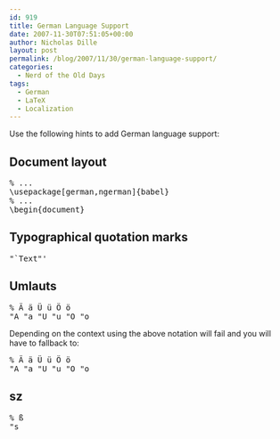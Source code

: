 ```yaml
---
id: 919
title: German Language Support
date: 2007-11-30T07:51:05+00:00
author: Nicholas Dille
layout: post
permalink: /blog/2007/11/30/german-language-support/
categories:
  - Nerd of the Old Days
tags:
  - German
  - LaTeX
  - Localization
---
```

Use the following hints to add German language support:

<!--more-->

## Document layout

<pre class="listing">% ...
\usepackage[german,ngerman]{babel}
% ...
\begin{document}</pre>

## Typographical quotation marks

<pre class="listing">"`Text"'</pre>

## Umlauts

<pre class="listing">% Ä ä Ü ü Ö ö
"A "a "U "u "O "o</pre>

Depending on the context using the above notation will fail and you will have to fallback to:

<pre class="listing">% Ä ä Ü ü Ö ö
"A "a "U "u "O "o</pre>

## sz

<pre class="listing">% ß
"s</pre>
